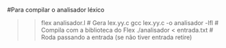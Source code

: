 #Para compilar o analisador léxico

>> flex analisador.l                 # Gera lex.yy.c
>> gcc lex.yy.c -o analisador -lfl   # Compila com a biblioteca do Flex
>> ./analisador < entrada.txt        # Roda passando a entrada (se não tiver entrada retire)